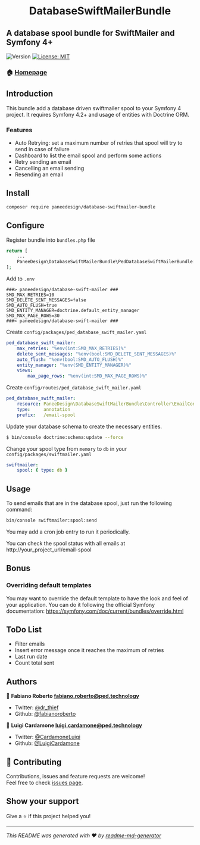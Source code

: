 <h1 align="center">DatabaseSwiftMailerBundle</h1>
<h2>A database spool bundle for SwiftMailer and Symfony 4+</h2>
<p>
  <img alt="Version" src="https://img.shields.io/badge/version-3.0.0-blue.svg?cacheSeconds=2592000" />
  <a href="#" target="_blank">
    <img alt="License: MIT" src="https://img.shields.io/badge/License-MIT-yellow.svg" />
  </a>
</p>

### 🏠 [Homepage](https://github.com/paneedesign/DatabaseSwiftMailerBundle)

## Introduction

This bundle add a database driven swiftmailer spool to your Symfony 4 project. It requires Symfony 4.2+ and usage of entities with Doctrine ORM.

### Features

- Auto Retrying: set a maximum number of retries that spool will try to send in case of failure
- Dashboard to list the email spool and perform some actions
- Retry sending an email
- Cancelling an email sending 
- Resending an email

## Install

```sh
composer require paneedesign/database-swiftmailer-bundle
```

## Configure

Register bundle into `bundles.php` file

```php
return [
    ...
    PaneeDesign\DatabaseSwiftMailerBundle\PedDatabaseSwiftMailerBundle::class => ['all' => true],
];
```

Add to `.env`

```dotenv
###> paneedesign/database-swift-mailer ###
SMD_MAX_RETRIES=10
SMD_DELETE_SENT_MESSAGES=false
SMD_AUTO_FLUSH=true
SMD_ENTITY_MANAGER=doctrine.default_entity_manager
SMD_MAX_PAGE_ROWS=30
###< paneedesign/database-swift-mailer ###
```

Create `config/packages/ped_database_swift_mailer.yaml`

```yaml
ped_database_swift_mailer:
    max_retries: "%env(int:SMD_MAX_RETRIES)%"
    delete_sent_messages: "%env(bool:SMD_DELETE_SENT_MESSAGES)%"
    auto_flush: "%env(bool:SMD_AUTO_FLUSH)%"
    entity_manager: "%env(SMD_ENTITY_MANAGER)%"
    views:
        max_page_rows: "%env(int:SMD_MAX_PAGE_ROWS)%"
```

Create `config/routes/ped_database_swift_mailer.yaml`

```yaml
ped_database_swift_mailer:
    resource: PaneeDesign\DatabaseSwiftMailerBundle\Controller\EmailController
    type:     annotation
    prefix:   /email-spool
```

Update your database schema to create the necessary entities.

```sh
$ bin/console doctrine:schema:update --force
```

Change your spool type from `memory` to `db` in your `config/packages/swiftmailer.yaml`

```yaml
swiftmailer:
    spool: { type: db }
```


## Usage

To send emails that are in the database spool, just run the following command:

```sh
bin/console swiftmailer:spool:send
```

You may add a cron job entry to run it periodically.

You can check the spool status with all emails at http://your_project_url/email-spool

## Bonus

### Overriding default templates 

You may want to override the default template to have the look and feel of your application. You can do it following the official Symfony documentation:
https://symfony.com/doc/current/bundles/override.html

## ToDo List

- Filter emails
- Insert error message once it reaches the maximum of retries
- Last run date
- Count total sent

## Authors

👤 **Fabiano Roberto <fabiano.roberto@ped.technology>**

* Twitter: [@dr_thief](https://twitter.com/dr_thief)
* Github: [@fabianoroberto](https://github.com/fabianoroberto)

👤 **Luigi Cardamone <luigi.cardamone@ped.technology>**

* Twitter: [@CardamoneLuigi](https://twitter.com/CardamoneLuigi)
* Github: [@LuigiCardamone](https://github.com/LuigiCardamone)

## 🤝 Contributing

Contributions, issues and feature requests are welcome!<br />Feel free to check [issues page](https://github.com/paneedesign/DatabaseSwiftMailerBundle/issues).

## Show your support

Give a ⭐️ if this project helped you!

***
_This README was generated with ❤️ by [readme-md-generator](https://github.com/kefranabg/readme-md-generator)_
